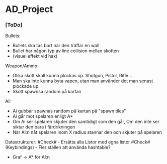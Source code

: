 # AD_Project

### [ToDo]

Bullets:
- Bullets ska tas bort när den träffar en wall
- Bullet har någon typ av line collision mellan skotten
- (visuel effekt vid hax)

Weapon/Ammo:
- Olika skott skall kunna plockas up. Shotgun, Pistol, Rifle...
- Man ska inte kunna byta vapen, utan man använder det man senast plockade up.
- Skott spawnsa random på kartan

AI:
- Ai gubbar spawnas random på kartan på "spawn tiles"
- Ai går mot spelaren enligt A*
- Om Ai ser spelaren skjuter den samtidigt som den går, Om den inte ser siktar den bara i färdrikningen
- När AI:n nåt spelaren inom X radius stannar den och skjuter på spelaren

Datastrukturer:
 #Check# - Ersätta alla Listor med egna listor
 #Check# (Keybindings) - Fler ställen att använda hashtable?
- Graf -> A* för AI:n
